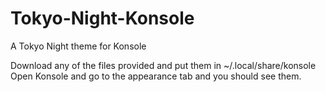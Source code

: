 # Tokyo-Night-Konsole
A Tokyo Night theme for Konsole

Download any of the files provided and put them in ~/.local/share/konsole
Open Konsole and go to the appearance tab and you should see them.
